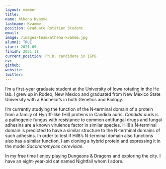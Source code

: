 ```yaml
---
layout: member
title:
name: Athena Kvamme
lastname: Kvamme
position: Graduate Rotation Student
email: 
image: /images/team/athena-kvamme.jpg
alumni: TRUE
start: 2021.09
finish: 2021.11
current_position: Ph.D. candidate in IGPG
cv: 
github: 
website: 
twitter: 
---
```


I’m a first-year graduate student at the University of Iowa rotating in the He lab. I grew up in Rodeo, New Mexico and graduated from New Mexico State University with a Bachelor’s in both Genetics and Biology. 

I’m currently studying the function of the N-terminal domain of a protein from a family of Hyr/Iff-like (Hil) proteins in Candida auris. _Candida auris_ is a pathogenic fungus with resistance to common antifungal drugs and fungal adhesins are a known virulence factor in similar species. Hil8’s N-terminal domain is predicted to have a similar structure to the N-terminal domains of such adhesins. In order to test if Hil8’s N-terminal domain also functions also has a similar function, I am cloning a hybrid protein and expressing it in the model _Saccharomyces cerevisiae_.

In my free time I enjoy playing Dungeons & Dragons and exploring the city. I have an eight-year-old cat named Nightfall whom I adore.
